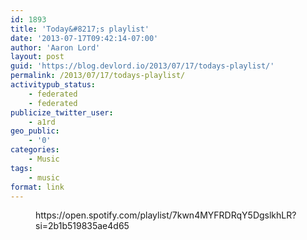 ```yaml
---
id: 1893
title: 'Today&#8217;s playlist'
date: '2013-07-17T09:42:14-07:00'
author: 'Aaron Lord'
layout: post
guid: 'https://blog.devlord.io/2013/07/17/todays-playlist/'
permalink: /2013/07/17/todays-playlist/
activitypub_status:
    - federated
    - federated
publicize_twitter_user:
    - a1rd
geo_public:
    - '0'
categories:
    - Music
tags:
    - music
format: link
---
```


<!-- wp:embed {"url":"https://open.spotify.com/playlist/7kwn4MYFRDRqY5DgslkhLR?si=2b1b519835ae4d65","type":"rich","providerNameSlug":"spotify","responsive":true,"className":"wp-embed-aspect-21-9 wp-has-aspect-ratio"} -->
<figure class="wp-block-embed is-type-rich is-provider-spotify wp-block-embed-spotify wp-embed-aspect-21-9 wp-has-aspect-ratio"><div class="wp-block-embed__wrapper">
https://open.spotify.com/playlist/7kwn4MYFRDRqY5DgslkhLR?si=2b1b519835ae4d65
</div></figure>
<!-- /wp:embed -->